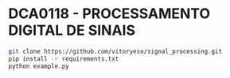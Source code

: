 # DCA0118 -  PROCESSAMENTO DIGITAL DE SINAIS

```bash
git clone https://github.com/vitoryeso/signal_processing.git
pip install -r requirements.txt
python example.py
